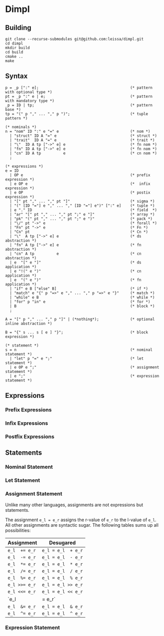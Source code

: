 # Dimpl

## Building

```
git clone --recurse-submodules git@github.com:leissa/dimpl.git
cd dimpl
mkdir build
cd build
cmake ..
make
```

## Syntax

```ebnf
p = _p [":" e];                                         (* pattern with optional type *)
pt = _p ":" e | e;                                      (* pattern with mandatory type *)
_p = ID | tp;                                           (* pattern base *)
tp = "(" p "," ... "," p ")";                           (* tuple pattern *)

(* nominals *)
n = "nom" ID ":" e "=" e                                (* nom *)
  | "struct" ID A "=" e                                 (* struct *)
  | "trait"  ID A "=" e                                 (* trait *)
  | "\"  ID A tp ["->" e] e                             (* fn nom *)
  | "fn" ID A tp ["->" e] e                             (* fn nom *)
  | "cn" ID A tp          e                             (* cn nom *)
  ;

(* expressions *)
e = ID
  | OP e                                                (* prefix expression *)
  | e OP e                                              (*  infix expression *)
  | e OP                                                (* postix expression *)
  | "[" pt "," ... "," pt "]"                           (* sigma *)
  | "(" [ID "="] e "," ... "," [ID "="] e")" [":" e]    (* tuple *)
  | e "." ID                                            (* field  *)
  | "ar" "[" pt "," ... "," pt ";" e "]"                (* array *)
  | "pk" "(" pt "," ... "," pt ";" e ")"                (* pack *)
  | "\/" pt "->" e                                      (* forall *)
  | "Fn" pt "->" e                                      (* Fn *)
  | "Cn" pt                                             (* Cn *)
  | "\"  A tp ["->" e] e                                (* ds abstraction *)
  | "fn" A tp ["->" e] e                                (* fn abstraction *)
  | "cn" A tp          e                                (* cn abstraction *)
  | e  "[" e "]"                                        (* ds application *)
  | e "!(" e ")"                                        (* cn application *)
  | e  "(" e ")"                                        (* fn application *)
  | "if" e B ["else" B]                                 (* if *)
  | "match" e "{" p "=>" e "," ... "," p "=>" e "}"     (* match *)
  | "while" e B                                         (* while *)
  | "for" p "in" e                                      (* for *)
  | B                                                   (* block *)
  ;

A = "[" p "," ... "," p "]" | (*nothing*);              (* optional inline abstraction *)

B = "{" s ... s [ e ] "}";                              (* block expression *)

(* statement *)
s = n                                                   (* nominal statement *)
  | "let" p "=" e ";"                                   (* let statement *)
  | e OP e ";"                                          (* assignment statement *)
  | e ";"                                               (* expression statement *)

```
## Expressions

### Prefix Expressions

### Infix Expressions

### Postfix Expressions

## Statements

### Nominal Statement

### Let Statement

### Assignment Statement

Unlike many other languages, assignments are not expressions but statements.

The assignment `e_l = e_r` assigns the r-value of `e_r` to the l-value of `e_l`.
All other assignments are syntactic sugar.
The following tables sums up all possibilities:

| Assignment    | Desugared          |
| ------------- | ------------------ |
| `e_l  += e_r` | `e_l = e_l  + e_r` |
| `e_l  -= e_r` | `e_l = e_l  - e_r` |
| `e_l  *= e_r` | `e_l = e_l  * e_r` |
| `e_l  /= e_r` | `e_l = e_l  / e_r` |
| `e_l  %= e_r` | `e_l = e_l  % e_r` |
| `e_l >>= e_r` | `e_l = e_l >> e_r` |
| `e_l <<= e_r` | `e_l = e_l << e_r` |
| `e_l  |= e_r` | `e_l = e_l  | e_r` |
| `e_l  &= e_r` | `e_l = e_l  & e_r` |
| `e_l  ^= e_r` | `e_l = e_l  ^ e_r` |

### Expression Statement
